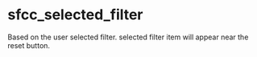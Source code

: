 # sfcc_selected_filter

Based on the user selected filter. selected filter item will appear near the reset button. 
